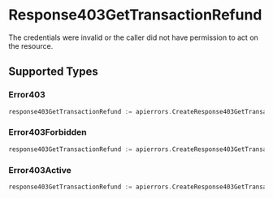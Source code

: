# Response403GetTransactionRefund

The credentials were invalid or the caller did not have permission to act on the resource.


## Supported Types

### Error403

```go
response403GetTransactionRefund := apierrors.CreateResponse403GetTransactionRefundError403(components.Error403{/* values here */})
```

### Error403Forbidden

```go
response403GetTransactionRefund := apierrors.CreateResponse403GetTransactionRefundError403Forbidden(components.Error403Forbidden{/* values here */})
```

### Error403Active

```go
response403GetTransactionRefund := apierrors.CreateResponse403GetTransactionRefundError403Active(components.Error403Active{/* values here */})
```

